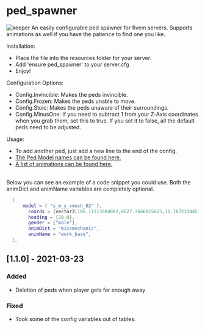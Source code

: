 # ped_spawner

![keeper](https://user-images.githubusercontent.com/14336807/112101162-71129b00-8b63-11eb-9778-eb0434d97a5c.png)
An easily configurable ped spawner for fivem servers.  Supports animations as well if you have the patience to find one you like.


Installation:<br>
* Place the file into the resources folder for your server.<br>
* Add 'ensure ped_spawner' to your server.cfg<br>
* Enjoy!<br>

Configuration Options:<br>
* Config.Invincible: Makes the peds invincible.<br>
* Config.Frozen: Makes the peds unable to move.<br>
* Config.Stoic: Makes the peds unaware of their surroundings.<br>
* Config.MinusOne: If you need to subtract 1 from your Z-Axis coordinates when you grab them, set this to true. If you set it to false, all the default peds need to be adjusted.<br>

Usage:<br>
* To add another ped, just add a new line to the end of the config.<br>
* <a href="https://docs.fivem.net/docs/game-references/ped-models/">The Ped Model names can be found here.</a><br>
* <a href="https://alexguirre.github.io/animations-list/">A list of animations can be found here.</a><br><br>

Below you can see an example of a code snippet you could use. Both the animDict and animName variables are completely optional.
```lua
  {
	  model = { "s_m_y_xmech_02" },
		coords = {vector3(106.11213684082,6627.7666015625,31.787231445312)}, --PALETO BAY MECHANIC
		heading = {20.0}, 
		gender = {"male"}, 
		animDict = "missmechanic", 
		animName = "work_base",
  },
```

## [1.1.0] - 2021-03-23
 
### Added
* Deletion of peds when player gets far enough away
### Fixed
* Took some of the config variables out of tables.
